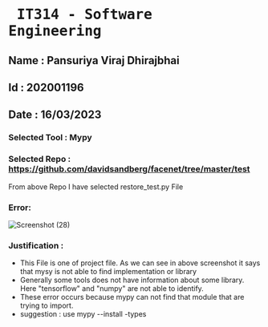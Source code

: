 # <pre>     IT314 - Software Engineering    </pre> 

## Name : Pansuriya Viraj Dhirajbhai
## Id : 202001196
## Date : 16/03/2023


### Selected Tool : Mypy
### Selected Repo : https://github.com/davidsandberg/facenet/tree/master/test
From above Repo I have selected restore_test.py File


### Error: 

![Screenshot (28)](https://user-images.githubusercontent.com/75216559/225573992-616518cc-1c20-47e4-a924-c439fed43c5f.png)


### Justification : 
* This File is one of project file. As we can see in above screenshot it says that mysy is not able to find implementation or library
* Generally some tools does not have information about some library. Here "tensorflow" and "numpy" are not able to identify.
* These error occurs because mypy can not find that module that are trying to import.
* suggestion : use mypy --install -types
